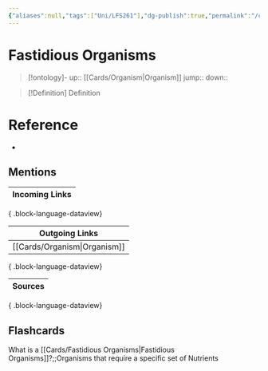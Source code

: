 ```yaml
---
{"aliases":null,"tags":["Uni/LFS261"],"dg-publish":true,"permalink":"/cards/fastidious-organisms/","dgPassFrontmatter":true}
---
```


# Fastidious Organisms

> [!ontology]-
> up:: [[Cards/Organism\|Organism]]
> jump:: 
> down:: 

> [!Definition] Definition

# Reference

- 

## Mentions

| Incoming Links |
| -------------- |

{ .block-language-dataview}

| Outgoing Links                  |
| ------------------------------- |
| [[Cards/Organism\|Organism]] |

{ .block-language-dataview}

| Sources |
| ------- |

{ .block-language-dataview}

## Flashcards

What is a [[Cards/Fastidious Organisms\|Fastidious Organisms]]?;;Organisms that require a specific set of Nutrients